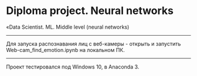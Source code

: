 # Diploma project. Neural networks
  «Data Scientist. ML. Middle level (neural networks)
***
Для запуска распознавания лиц с веб-камеры - открыть и запустить Web-cam_find_emotion.ipynb на локальном ПК.
***
Проект тестировался под Windows 10, в Anaconda 3.
